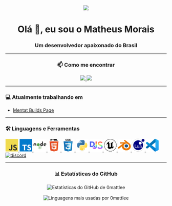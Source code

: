 <div align="center">
  <img src="https://i.imgur.com/FKLb92H.png" />
</div>

<div align="center">
  <h1>Olá 👋, eu sou o Matheus Morais</h1>
  <h3>Um desenvolvedor apaixonado do Brasil</h3>
</div>

---

<div align="center">
  <h3>📫 Como me encontrar</h3>
  <a href="https://x.com/00mattlee" target="_blank">
    <img src="https://img.shields.io/badge/Twitter-1DA1F2?style=for-the-badge&logo=twitter&logoColor=white" target="_blank" />
  </a>
  <a href="https://github.com/0mattlee" target="_blank">
    <img src="https://img.shields.io/badge/GitHub-100000?style=for-the-badge&logo=github&logoColor=white" target="_blank" />
  </a>
</div>

---

<div>
  <h3>💻 Atualmente trabalhando em</h3>
  <ul>
    <li><a href="https://mentat-builds-page.vercel.app">Mentat Builds Page</a></li>
  </ul>
</div>

---

<div>
  <h3>🛠️ Linguagens e Ferramentas</h3>
  <p align="left">
    <a href="https://developer.mozilla.org/en-US/docs/Web/JavaScript" target="_blank" rel="noreferrer">
      <img src="https://raw.githubusercontent.com/devicons/devicon/master/icons/javascript/javascript-original.svg" alt="javascript" width="40" height="40"/>
    </a>
    <a href="https://www.typescriptlang.org/" target="_blank" rel="noreferrer">
      <img src="https://raw.githubusercontent.com/devicons/devicon/master/icons/typescript/typescript-original.svg" alt="typescript" width="40" height="40"/>
    </a>
    <a href="https://nodejs.org" target="_blank" rel="noreferrer">
      <img src="https://raw.githubusercontent.com/devicons/devicon/master/icons/nodejs/nodejs-original-wordmark.svg" alt="nodejs" width="40" height="40"/>
    </a>
    <a href="https://www.w3.org/html/" target="_blank" rel="noreferrer">
      <img src="https://raw.githubusercontent.com/devicons/devicon/master/icons/html5/html5-original-wordmark.svg" alt="html5" width="40" height="40"/>
    </a>
    <a href="https://www.w3schools.com/css/" target="_blank" rel="noreferrer">
      <img src="https://raw.githubusercontent.com/devicons/devicon/master/icons/css3/css3-original-wordmark.svg" alt="css3" width="40" height="40"/>
    </a>
    <a href="https://www.python.org" target="_blank" rel="noreferrer">
      <img src="https://raw.githubusercontent.com/devicons/devicon/master/icons/python/python-original.svg" alt="python" width="40" height="40"/>
    </a>
    <a href="https://discord.js.org/" target="_blank" rel="noreferrer">
      <img src="https://raw.githubusercontent.com/devicons/devicon/master/icons/discordjs/discordjs-original.svg" alt="discordjs" width="40" height="40"/>
    </a>
    <a href="https://www.unrealengine.com/" target="_blank" rel="noreferrer">
      <img src="https://raw.githubusercontent.com/devicons/devicon/master/icons/unrealengine/unrealengine-original.svg" alt="unrealengine" width="40" height="40"/>
    </a>
    <a href="https://www.blender.org/" target="_blank" rel="noreferrer">
      <img src="https://raw.githubusercontent.com/devicons/devicon/master/icons/blender/blender-original.svg" alt="blender" width="40" height="40"/>
    </a>
    <a href="https://www.lua.org/" target="_blank" rel="noreferrer">
      <img src="https://raw.githubusercontent.com/devicons/devicon/master/icons/lua/lua-original.svg" alt="lua" width="40" height="40"/>
    </a>
    <a href="https://code.visualstudio.com/" target="_blank" rel="noreferrer">
      <img src="https://raw.githubusercontent.com/devicons/devicon/master/icons/vscode/vscode-original.svg" alt="vscode" width="40" height="40"/>
    </a>
    <a href="https://discord.com/" target="_blank" rel="noreferrer">
      <img src="https://cdn.jsdelivr.net/gh/devicons/devicon/icons/discord/discord-plain.svg" alt="discord" width="40" height="40"/>
    </a>
  </p>
</div>

---

<div align="center">
  <h3>📊 Estatísticas do GitHub</h3>
  <p>
    <img align="center" src="https://github-readme-stats.vercel.app/api?username=0mattlee&show_icons=true&locale=pt-br&theme=dracula" alt="Estatísticas do GitHub de 0mattlee" />
  </p>
  <p>
    <img align="center" src="https://github-readme-stats.vercel.app/api/top-langs/?username=0mattlee&layout=compact&locale=pt-br&theme=dracula" alt="Linguagens mais usadas por 0mattlee" />
  </p>
</div>
